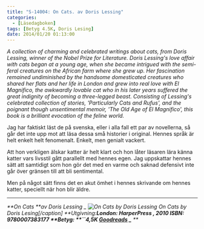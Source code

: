 ```yaml
---
title: "S-14004: On Cats. av Doris Lessing"
categories:
  - [Läsedagboken]
tags: [Betyg 4.5K, Doris Lesing]
date: 2014/01/20 01:13:00
---
```

*A collection of charming and celebrated writings about cats, from Doris Lessing, winner of the Nobel Prize for Literature. Doris Lessing's love affair with cats began at a young age, when she became intrigued with the semi-feral creatures on the African farm where she grew up. Her fascination remained undiminished by the handsome domesticated creatures who shared her flats and her life in London and grew into real love with El Magnifico, the awkwardly lovable cat who in his later years suffered the great indignity of becoming a three-legged beast. Consisting of Lessing's celebrated collection of stories, 'Particularly Cats and Rufus', and the poignant though unsentimental memoir, 'The Old Age of El Magnifico', this book is a brilliant evocation of the feline world.*

Jag har faktiskt läst de på svenska, eller i alla fall ett par av novellerna, så går det inte upp mot att läsa dessa små historier i original. Hennes språk är helt enkelt helt fenomenalt. Enkelt, men genialt vackert.

Att hon verkligen älskar katter är helt klart och hon låter läsaren lära känna katter vars livsstil gått parallellt med hennes egen. Jag uppskattar hennes sätt att samtidigt som hon gör det med en varme och saknad defensivt inte går över gränsen till att bli sentimental.

 Men på något sätt finns det en akut ömhet i hennes skrivande om hennes katter, speciellt när hon blir äldre.

* * *

_**On Cats **av Doris Lessing _ ![On Cats by Doris Lessing](https://www.dropbox.com/s/oygn87d3tmw0vil/9780007383177.jpg?dl=0) On Cats by Doris Lesing[/caption] **_Utgivning:_**London: HarperPress , 2010 **_ISBN:_** 9780007383177 _**Betyg: **_``4,5K _[Goodreads](https://www.goodreads.com/book/show/4794097)_ _** **_
